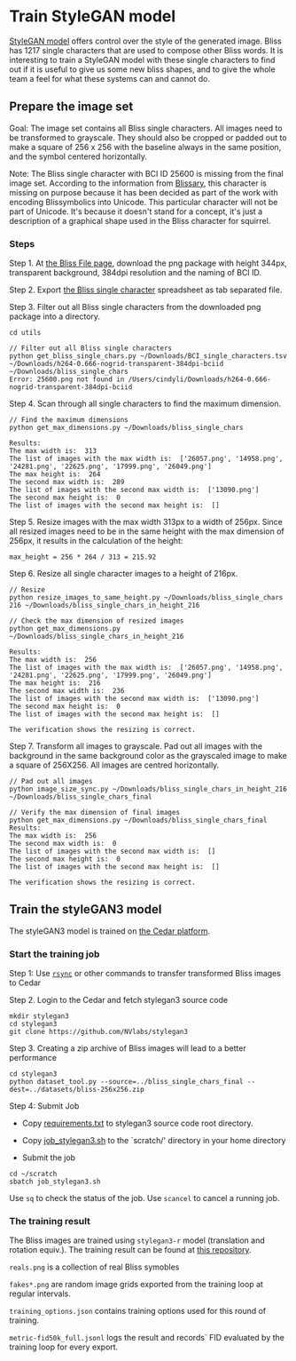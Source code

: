 # Train StyleGAN model

[StyleGAN model](https://machinelearningmastery.com/introduction-to-style-generative-adversarial-network-stylegan/) 
offers control over the style of the generated image. Bliss has 1217 single characters that are used to compose other
Bliss words. It is interesting to train a StyleGAN model with these single characters to find out if it is useful to
give us some new bliss shapes, and to give the whole team a feel for what these systems can and cannot do.

## Prepare the image set

Goal: The image set contains all Bliss single characters. All images need to be transformed to grayscale. They should
also be cropped or padded out to make a square of 256 x 256 with the baseline always in the same position, and the
symbol centered horizontally.

Note: The Bliss single character with BCI ID 25600 is missing from the final image set. According to the information
from [Blissary](https://blissary.com/blissfiles/), this character is missing on purpose because it has been decided as
part of the work with encoding Blissymbolics into Unicode. This particular character will not be part of Unicode. It's
because it doesn't stand for a concept, it's just a description of a graphical shape used in the Bliss character for
squirrel.

### Steps

Step 1. At [the Bliss File page](https://blissary.com/blissfiles/), download the png package with height 344px,
transparent background, 384dpi resolution and the naming of BCI ID.

Step 2. Export [the Bliss single character](https://docs.google.com/spreadsheets/d/1t1x1UFuJC1hpjrxdXKi19Tk_Tv-9GVQWSA4sN2FScv4/edit#gid=138588066) spreadsheet as tab separated file.

Step 3. Filter out all Bliss single characters from the downloaded png package into a directory.
```
cd utils

// Filter out all Bliss single characters
python get_bliss_single_chars.py ~/Downloads/BCI_single_characters.tsv ~/Downloads/h264-0.666-nogrid-transparent-384dpi-bciid ~/Downloads/bliss_single_chars
Error: 25600.png not found in /Users/cindyli/Downloads/h264-0.666-nogrid-transparent-384dpi-bciid
```

Step 4. Scan through all single characters to find the maximum dimension.
```
// Find the maximum dimensions
python get_max_dimensions.py ~/Downloads/bliss_single_chars

Results:
The max width is:  313
The list of images with the max width is:  ['26057.png', '14958.png', '24281.png', '22625.png', '17999.png', '26049.png']
The max height is:  264
The second max width is:  289
The list of images with the second max width is:  ['13090.png']
The second max height is:  0
The list of images with the second max height is:  []
```

Step 5. Resize images with the max width 313px to a width of 256px. Since all resized images need to be in the same height 
with the max dimension of 256px, it results in the calculation of the height:
```
max_height = 256 * 264 / 313 = 215.92
```

Step 6. Resize all single character images to a height of 216px.
```
// Resize
python resize_images_to_same_height.py ~/Downloads/bliss_single_chars 216 ~/Downloads/bliss_single_chars_in_height_216

// Check the max dimension of resized images
python get_max_dimensions.py ~/Downloads/bliss_single_chars_in_height_216

Results:
The max width is:  256
The list of images with the max width is:  ['26057.png', '14958.png', '24281.png', '22625.png', '17999.png', '26049.png']
The max height is:  216
The second max width is:  236
The list of images with the second max width is:  ['13090.png']
The second max height is:  0
The list of images with the second max height is:  []

The verification shows the resizing is correct.
```

Step 7. Transform all images to grayscale. Pad out all images with the background in the same background color as the
grayscaled image to make a square of 256X256. All images are centred horizontally.
```
// Pad out all images
python image_size_sync.py ~/Downloads/bliss_single_chars_in_height_216 ~/Downloads/bliss_single_chars_final

// Verify the max dimension of final images
python get_max_dimensions.py ~/Downloads/bliss_single_chars_final
Results:
The max width is:  256
The second max width is:  0
The list of images with the second max width is:  []
The second max height is:  0
The list of images with the second max height is:  []

The verification shows the resizing is correct.
```

## Train the styleGAN3 model

The styleGAN3 model is trained on [the Cedar platform](https://docs.alliancecan.ca/wiki/Cedar).

### Start the training job

Step 1: Use [`rsync`](https://linuxhandbook.com/transfer-files-ssh/) or other commands to transfer transformed Bliss
images to Cedar

Step 2. Login to the Cedar and fetch stylegan3 source code
```
mkdir stylegan3
cd stylegan3
git clone https://github.com/NVlabs/stylegan3
```

Step 3. Creating a zip archive of Bliss images will lead to a better performance
```
cd stylegan3
python dataset_tool.py --source=../bliss_single_chars_final --dest=../datasets/bliss-256x256.zip
```

Step 4: Submit Job

* Copy [requirements.txt](../jobs/stylegan3/requirements.txt) to stylegan3 source code root directory.

* Copy [job_stylegan3.sh](../jobs/stylegan3/job_stylegan3.sh) to the `scratch/' directory in your home directory

* Submit the job

```
cd ~/scratch
sbatch job_stylegan3.sh
```

Use `sq` to check the status of the job. Use `scancel` to cancel a running job.

### The training result

The Bliss images are trained using `stylegan3-r` model (translation and rotation equiv.). The training result can
be found at [this repository](https://github.com/cindyli/bliss-data/tree/main/styleGAN/styleGAN-training-results/stylegan3-r).

`reals.png` is a collection of real Bliss symobles

`fakes*.png` are random image grids exported from the training loop at regular intervals.

`training_options.json` contains training options used for this round of training.

`metric-fid50k_full.jsonl` logs the result and records` FID evaluated by the training loop for every export.
